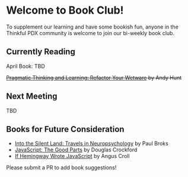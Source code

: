 # Welcome to Book Club!

To supplement our learning and have some bookish fun, anyone in the Thinkful PDX community is welcome to join our bi-weekly book club.

## Currently Reading
April Book: TBD

~~[Pragmatic Thinking and Learning: Refactor Your Wetware](https://www.amazon.com/gp/product/1934356050 ) by Andy Hunt~~

## Next Meeting
TBD

## Books for Future Consideration

* [Into the Silent Land: Travels in Neuropsychology](https://www.amazon.com/Into-Silent-Land-Travels-Neuropsychology/dp/0802141285) by Paul Broks
* [JavaScript: The Good Parts](https://www.amazon.com/JavaScript-Good-Parts-Douglas-Crockford/dp/0596517742/ref=sr_1_1?ie=UTF8&qid=1519490811&sr=8-1) by Douglas Crockford
* [If Hemingway Wrote JavaScript](https://nostarch.com/hemingway) by Angus Croll


Please submit a PR to add book suggestions!
